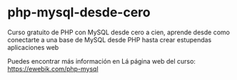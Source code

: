 # php-mysql-desde-cero

Curso gratuito de PHP con MySQL desde cero a cien, aprende desde como conectarte a una base de MySQL desde PHP hasta crear estupendas aplicaciones web

Puedes encontrar más información en
Lá página web del curso: https://ewebik.com/php-mysql
